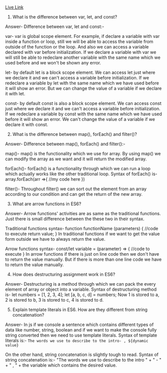 [Live Link](https://samiulmahin2.github.io/Green-Earth/)

1) What is the difference between var, let, and const?

Answer- Difference between var, let and const:-

var- var is global scope element. For example, if declare a variable with var inside a function or loop, still we will be able to access the variable from outside of the function or the loop. And also we can access a variable declared with var before initialization. If we declare a variable with var we will still be able to redeclare another variable with the same name which we used before and we won't be shown any error.

let- by default let is a block scope element. We can access let just where we declare it and we can't access a variable before initialization. If we redeclare a variable by let with the same name which we have used before it will show an error. But we can change the value of a variable if we declare it with let.

const- by default const is also a block scope element. We can access const just where we declare it and we can't access a variable before initialization. If we redeclare a variable by const with the same name which we have used before it will show an error. We can't change the value of a variable if we declare it with const.

2) What is the difference between map(), forEach() and filter()?

Answer- Difference between map(), forEach() and filter():-

map()- map() is the functionality which we use for array. By using map() we can modify the array as we want and it will return the modified array.

forEach()- forEach() is a functionality through which we can run a loop which actually works like the other traditional loop. Syntax of forEach() is-
array.forEach(arr =>{
    //my code here
})

filter()- Throughout filter() we can sort out the element from an array according to our condition and can get the return of the new array.

3) What are arrow functions in ES6?

Answer- Arrow functions' activities are as same as the traditional functions. Just there is small difference between the these two in their syntax. 

Traditional functions syntax-
function functionName (parameters) {
    //code to execute
    return value;
}
In traditional functions if we want to get the value form outside we have to always return the value.

Arrow functions syntax- 
const/let variable = (parameter) => {
    //code to execute
}
In arrow functions if there is just on line code then we don't have to return the value manually. But if there is more than one line code we have to return the value manually.

4) How does destructuring assignment work in ES6?

Answer- Destructuring is a method through which we can pack the every element of array or object into a variable. Syntax of destructuring method is-
let numbers = [1, 2, 3, 4];
let [a, b, c, d] = numbers;
Now 1 is stored to a, 2 is stored to b, 3 is stored to c, 4 is stored to d.

5) Explain template literals in ES6. How are they different from string concatenation?

Answer- In js if we console a sentence which contains different types of data like number, string, boolean and if we want to make the console fully string converted then we need to use template literals. Syntax of template literals is:-
`The words we use to describe to the intro- , ${dynamic value}`

On the other hand, string concatenation is slightly tough to read. Syntax of string concatenation is:-
"The words we use to describe to the intro " + " - " + " , " + the variable which contains the desired value.